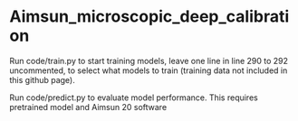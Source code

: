 # Aimsun_microscopic_deep_calibration

Run code/train.py to start training models, leave one line in line 290 to 292 uncommented, to select what models to train (training data not included in this github page).

Run code/predict.py to evaluate model performance. This requires pretrained model and Aimsun 20 software
